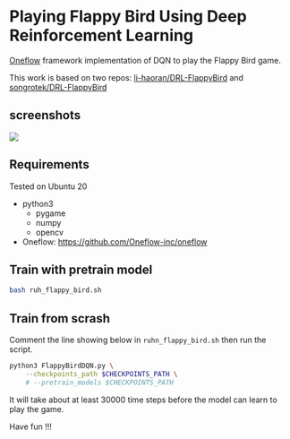 # Playing Flappy Bird Using Deep Reinforcement Learning

[Oneflow](https://github.com/Oneflow-inc/oneflow/) framework implementation of DQN to play the Flappy Bird game.

This work is based on two repos: [li-haoran/DRL-FlappyBird](https://github.com/li-haoran/DRL-FlappyBird) and [songrotek/DRL-FlappyBird](https://github.com/songrotek/DRL-FlappyBird.git)

## screenshots
<img src="play.gif"/>

## Requirements

Tested on Ubuntu 20

* python3
    - pygame
    - numpy
    - opencv
* Oneflow: https://github.com/Oneflow-inc/oneflow


## Train with pretrain model

```bash
bash ruh_flappy_bird.sh
```

## Train from scrash
 
Comment the line showing below in `ruhn_flappy_bird.sh` then run the script.

```bash
python3 FlappyBirdDQN.py \
    --checkpoints_path $CHECKPOINTS_PATH \
    # --pretrain_models $CHECKPOINTS_PATH
```

It will take about at least 30000 time steps before the model can learn to play the game.


Have fun !!!


